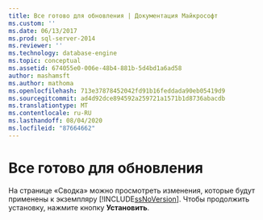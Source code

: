 ```yaml
---
title: Все готово для обновления | Документация Майкрософт
ms.custom: ''
ms.date: 06/13/2017
ms.prod: sql-server-2014
ms.reviewer: ''
ms.technology: database-engine
ms.topic: conceptual
ms.assetid: 674055e0-006e-48b4-881b-5d4bd1a6ad58
author: mashamsft
ms.author: mathoma
ms.openlocfilehash: 713e37878452042fd91b16feddada90eb05419d9
ms.sourcegitcommit: ad4d92dce894592a259721a1571b1d8736abacdb
ms.translationtype: MT
ms.contentlocale: ru-RU
ms.lasthandoff: 08/04/2020
ms.locfileid: "87664662"
---
```

# <a name="ready-to-update"></a>Все готово для обновления
  На странице «Сводка» можно просмотреть изменения, которые будут применены к экземпляру [!INCLUDE[ssNoVersion](../../includes/ssnoversion-md.md)]. Чтобы продолжить установку, нажмите кнопку **Установить**.  
  
  
